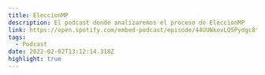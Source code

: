 ```yaml
---
title: EleccionMP
description: El podcast donde analizaremos el proceso de EleccionMP
link: https://open.spotify.com/embed-podcast/episode/44UUNkovLQ5Pydgc8tLuPO
tags:
  - Podcast
date: 2022-02-02T13:12:14.318Z
highlight: true
---
```

